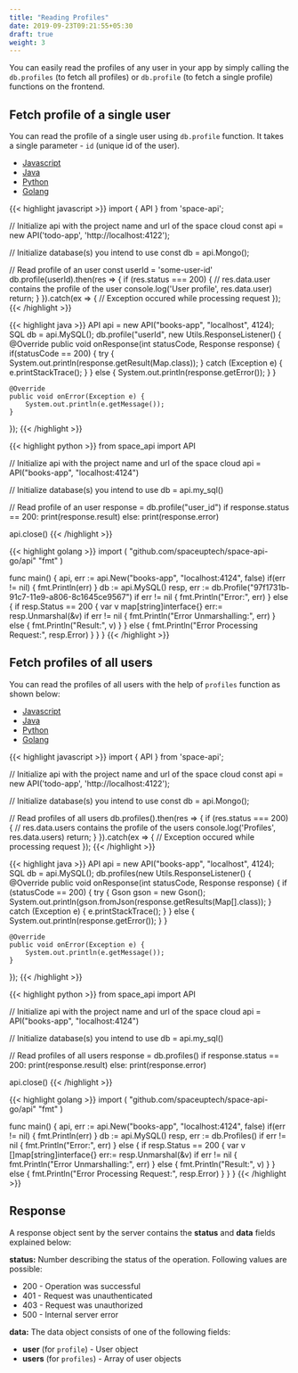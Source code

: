 ```yaml
---
title: "Reading Profiles"
date: 2019-09-23T09:21:55+05:30
draft: true
weight: 3
---
```


You can easily read the profiles of any user in your app by simply calling the `db.profiles` (to fetch all profiles) or `db.profile` (to fetch a single profile) functions on the frontend.

## Fetch profile of a single user
You can read the profile of a single user using `db.profile` function. It takes a single parameter - `id` (unique id of the user).

<div class="row tabs-wrapper">
  <div class="col s12" style="padding:0">
    <ul class="tabs">
      <li class="tab col s2"><a class="active" href="#profile-js">Javascript</a></li>
      <li class="tab col s2"><a href="#profile-java">Java</a></li>
      <li class="tab col s2"><a href="#profile-python">Python</a></li>
      <li class="tab col s2"><a href="#profile-golang">Golang</a></li>
    </ul>
  </div>
  <div id="profile-js" class="col s12" style="padding:0">
{{< highlight javascript >}}
import { API } from 'space-api';

// Initialize api with the project name and url of the space cloud
const api = new API('todo-app', 'http://localhost:4122');

// Initialize database(s) you intend to use
const db = api.Mongo();

// Read profile of an user
const userId = 'some-user-id'
db.profile(userId).then(res => {
  if (res.status === 200) {
    // res.data.user contains the profile of the user
    console.log('User profile', res.data.user)
    return;
  }
}).catch(ex => {
  // Exception occured while processing request
});
{{< /highlight >}}      
  </div>
  <div id="profile-java" class="col s12" style="padding:0">
{{< highlight java >}}
API api = new API("books-app", "localhost", 4124);
SQL db = api.MySQL();
db.profile("userId", new Utils.ResponseListener() {
    @Override
    public void onResponse(int statusCode, Response response) {
        if(statusCode == 200) {
            try {
                System.out.println(response.getResult(Map.class));
            } catch (Exception e) {
                e.printStackTrace();
            }
        } else {
            System.out.println(response.getError());
        }
    }

    @Override
    public void onError(Exception e) {
        System.out.println(e.getMessage());
    }
});
{{< /highlight >}}    
  </div>
 <div id="profile-python" class="col s12" style="padding:0">
{{< highlight python >}}
from space_api import API

// Initialize api with the project name and url of the space cloud
api = API("books-app", "localhost:4124")

// Initialize database(s) you intend to use
db = api.my_sql()

// Read profile of an user
response = db.profile("user_id")
if response.status == 200:
    print(response.result)
else:
    print(response.error)

api.close()
{{< /highlight >}}   
  </div>
  <div id="profile-golang" class="col s12" style="padding:0">
{{< highlight golang >}}
import (
	"github.com/spaceuptech/space-api-go/api"
	"fmt"
)

func main() {
	api, err := api.New("books-app", "localhost:4124", false)
	if(err != nil) {
		fmt.Println(err)
	}
	db := api.MySQL()
	resp, err := db.Profile("97f1731b-91c7-11e9-a806-8c1645ce9567")
	if err != nil {
		fmt.Println("Error:", err)
	} else {
		if resp.Status == 200 {
			var v map[string]interface{}
			err:= resp.Unmarshal(&v)
			if err != nil {
				fmt.Println("Error Unmarshalling:", err)
			} else {
				fmt.Println("Result:", v)
			}
		} else {
			fmt.Println("Error Processing Request:", resp.Error)
		}
	}
}
{{< /highlight >}}
  </div>
</div>

## Fetch profiles of all users

You can read the profiles of all users with the help of `profiles` function as shown below:

<div class="row tabs-wrapper">
  <div class="col s12" style="padding:0">
    <ul class="tabs">
      <li class="tab col s2"><a class="active" href="#profiles-js">Javascript</a></li>
      <li class="tab col s2"><a href="#profiles-java">Java</a></li>
      <li class="tab col s2"><a href="#profiles-python">Python</a></li>
      <li class="tab col s2"><a href="#profiles-golang">Golang</a></li>
    </ul>
  </div>
  <div id="profiles-js" class="col s12" style="padding:0">
{{< highlight javascript >}}
import { API } from 'space-api';

// Initialize api with the project name and url of the space cloud
const api = new API('todo-app', 'http://localhost:4122');

// Initialize database(s) you intend to use
const db = api.Mongo();

// Read profiles of all users
db.profiles().then(res => {
  if (res.status === 200) {
    // res.data.users contains the profile of the users
    console.log('Profiles', res.data.users)
    return;
  }
}).catch(ex => {
  // Exception occured while processing request
});
{{< /highlight >}}     
  </div>
  <div id="profiles-java" class="col s12" style="padding:0">
{{< highlight java >}}
API api = new API("books-app", "localhost", 4124);
SQL db = api.MySQL();
db.profiles(new Utils.ResponseListener() {
    @Override
    public void onResponse(int statusCode, Response response) {
        if (statusCode == 200) {
            try {
                Gson gson = new Gson();
                System.out.println(gson.fromJson(response.getResults(Map[].class));
            } catch (Exception e) {
                e.printStackTrace();
            }
        } else {
            System.out.println(response.getError());
        }
    }

    @Override
    public void onError(Exception e) {
        System.out.println(e.getMessage());
    }
});
{{< /highlight >}}    
  </div>
 <div id="profiles-python" class="col s12" style="padding:0">
{{< highlight python >}}
from space_api import API

// Initialize api with the project name and url of the space cloud
api = API("books-app", "localhost:4124")

// Initialize database(s) you intend to use
db = api.my_sql()

// Read profiles of all users
response = db.profiles()
if response.status == 200:
    print(response.result)
else:
    print(response.error)

api.close()
{{< /highlight >}}    
  </div>
  <div id="profiles-golang" class="col s12" style="padding:0">
{{< highlight golang >}}
import (
	"github.com/spaceuptech/space-api-go/api"
	"fmt"
)

func main() {
	api, err := api.New("books-app", "localhost:4124", false)
	if(err != nil) {
		fmt.Println(err)
	}
	db := api.MySQL()
	resp, err := db.Profiles()
	if err != nil {
		fmt.Println("Error:", err)
	} else {
		if resp.Status == 200 {
			var v []map[string]interface{}
			err:= resp.Unmarshal(&v)
			if err != nil {
				fmt.Println("Error Unmarshalling:", err)
			} else {
				fmt.Println("Result:", v)
			}
		} else {
			fmt.Println("Error Processing Request:", resp.Error)
		}
	}
}
{{< /highlight >}}    
  </div>
</div>

## Response
A response object sent by the server contains the **status**  and **data** fields explained below:

**status:** Number describing the status of the operation. Following values are possible:

- 200 - Operation was successful
- 401 - Request was unauthenticated
- 403 - Request was unauthorized
- 500 - Internal server error

**data:** The data object consists of one of the following fields:

- **user** (for `profile`) - User object
- **users** (for `profiles`) - Array of user objects 

